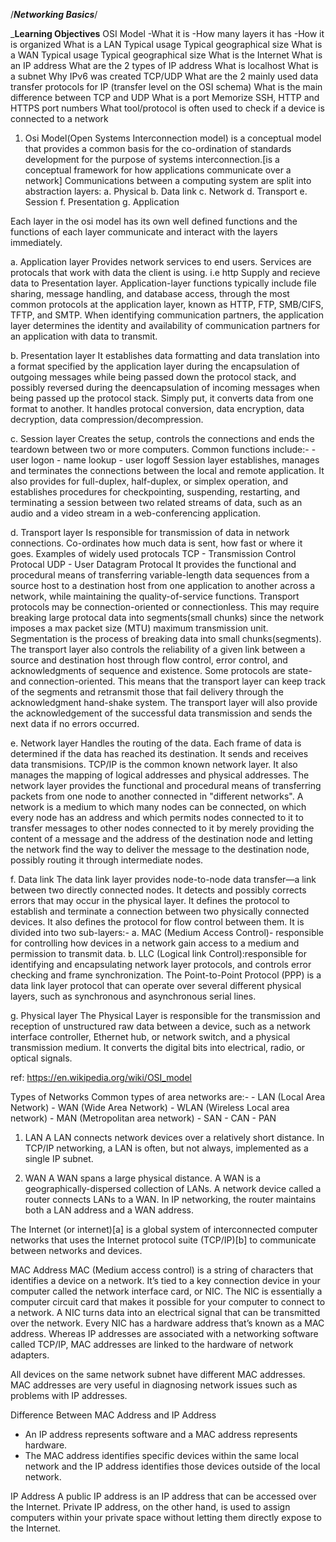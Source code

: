 /***********Networking Basics***********/

_______Learning Objectives______
OSI Model
-What it is
-How many layers it has
-How it is organized
What is a LAN
Typical usage
Typical geographical size
What is a WAN
Typical usage
Typical geographical size
What is the Internet
What is an IP address
What are the 2 types of IP address
What is localhost
What is a subnet
Why IPv6 was created
TCP/UDP
What are the 2 mainly used data transfer protocols for IP (transfer level on the OSI schema)
What is the main difference between TCP and UDP
What is a port
Memorize SSH, HTTP and HTTPS port numbers
What tool/protocol is often used to check if a device is connected to a network

1. Osi Model(Open Systems Interconnection model)
is a conceptual model that provides a common basis for the co-ordination of standards development for the purpose of systems interconnection.[is a conceptual framework for how applications communicate over a network]
Communications between a computing system are split into abstraction layers:
	a. Physical
	b. Data link
	c. Network
	d. Transport
	e. Session
	f. Presentation
	g. Application

Each layer in the osi model has its own well defined functions and the functions of each layer communicate and interact with the layers immediately.

a. Application layer
Provides network services to end users.
Services are protocals that work with data the client is using.
i.e http
Supply and recieve data to Presentation layer.
Application-layer functions typically include file sharing, message handling, and database access, through the most common protocols at the application layer, known as HTTP, FTP, SMB/CIFS, TFTP, and SMTP. 
When identifying communication partners, the application layer determines the identity and availability of communication partners for an application with data to transmit.

b. Presentation layer
It establishes data formatting and data translation into a format specified by the application layer during the encapsulation of outgoing messages while being passed down the protocol stack, and possibly reversed during the deencapsulation of incoming messages when being passed up the protocol stack.
Simply put, it converts data from one format to another.
It handles protocal conversion, data encryption, data decryption, data compression/decompression.


c. Session layer
Creates the setup, controls the connections and ends the teardown between two or more computers.
Common functions include:-
	- user logon
	- name lookup
	- user logoff
Session layer establishes, manages and terminates the connections between the local and remote application.
It also provides for full-duplex, half-duplex, or simplex operation, and establishes procedures for checkpointing, suspending, restarting, and terminating a session between two related streams of data, such as an audio and a video stream in a web-conferencing application.

d. Transport layer
Is responsible for transmission of data in network connections.
Co-ordinates how much data is sent, how fast or where it goes.
Examples of widely used protocals
TCP - Transmission Control Protocal
UDP - User Datagram Protocal
It provides the functional and procedural means of transferring variable-length data sequences from a source host to a destination host from one application to another across a network, while maintaining the quality-of-service functions.
Transport protocols may be connection-oriented or connectionless.
This may require breaking large protocal data into segments(small chunks) since the network imposes a max packet size (MTU) maximum transmission unit.
Segmentation is the process of breaking data into small chunks(segments).
The transport layer also controls the reliability of a given link between a source and destination host through flow control, error control, and acknowledgments of sequence and existence. Some protocols are state- and connection-oriented. This means that the transport layer can keep track of the segments and retransmit those that fail delivery through the acknowledgment hand-shake system. The transport layer will also provide the acknowledgement of the successful data transmission and sends the next data if no errors occurred.

e. Network layer
Handles the routing of the data.
Each frame of data is determined if the data has reached its destination.
It sends and receives data transmisions.
TCP/IP is the common known network layer.
It also manages the mapping of logical addresses and physical addresses.
The network layer provides the functional and procedural means of transferring packets from one node to another connected in "different networks".
A network is a medium to which many nodes can be connected, on which every node has an address and which permits nodes connected to it to transfer messages to other nodes connected to it by merely providing the content of a message and the address of the destination node and letting the network find the way to deliver the message to the destination node, possibly routing it through intermediate nodes.

f. Data link
The data link layer provides node-to-node data transfer—a link between two directly connected nodes.
It detects and possibly corrects errors that may occur in the physical layer. 
It defines the protocol to establish and terminate a connection between two physically connected devices. 
It also defines the protocol for flow control between them.
It is divided into two sub-layers:-
	a. MAC (Medium Access Control)- responsible for controlling how devices in a network gain access to a medium and permission to transmit data.
	b. LLC (Logical link Control):responsible for identifying and encapsulating network layer protocols, and controls error checking and frame synchronization.
The Point-to-Point Protocol (PPP) is a data link layer protocol that can operate over several different physical layers, such as synchronous and asynchronous serial lines.

g. Physical layer
The Physical Layer is responsible for the transmission and reception of unstructured raw data between a device, such as a network interface controller, Ethernet hub, or network switch, and a physical transmission medium.
It converts the digital bits into electrical, radio, or optical signals.	

ref:
	https://en.wikipedia.org/wiki/OSI_model

Types of Networks
Common types of area networks are:-
	- LAN (Local Area Network)
	- WAN (Wide Area Network)
	- WLAN (Wireless Local area network)
	- MAN (Metropolitan area network)
	- SAN
	- CAN
	- PAN
1. LAN
A LAN connects network devices over a relatively short distance.
In TCP/IP networking, a LAN is often, but not always, implemented as a single IP subnet.

2. WAN
A WAN spans a large physical distance.
A WAN is a geographically-dispersed collection of LANs. A network device called a router connects LANs to a WAN. In IP networking, the router maintains both a LAN address and a WAN address.

The Internet (or internet)[a] is a global system of interconnected computer networks that uses the Internet protocol suite (TCP/IP)[b] to communicate between networks and devices.

MAC Address
MAC (Medium access control) is a string of characters that identifies a device on a network.
It’s tied to a key connection device in your computer called the network interface card, or NIC.
The NIC is essentially a computer circuit card that makes it possible for your computer to connect to a network.
A NIC turns data into an electrical signal that can be transmitted over the network.
Every NIC has a hardware address that’s known as a MAC address. Whereas IP addresses are associated with a networking software called TCP/IP, MAC addresses are linked to the hardware of network adapters.

All devices on the same network subnet have different MAC addresses.
MAC addresses are very useful in diagnosing network issues such as problems with IP addresses.

Difference Between MAC Address and IP Address
- An IP address represents software and a MAC address represents hardware.
- The MAC address identifies specific devices within the same local network and the IP address identifies those devices outside of the local network.

IP Address
A public IP address is an IP address that can be accessed over the Internet.
Private IP address, on the other hand, is used to assign computers within your private space without letting them directly expose to the Internet.
